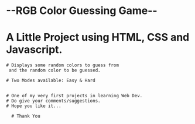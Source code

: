 # --RGB Color Guessing Game--

# A Little Project using HTML, CSS and Javascript.

	# Displays some random colors to guess from 
	 and the random color to be guessed. 

	# Two Modes available: Easy & Hard


	# One of my very first projects in learning Web Dev. 
	# Do give your comments/suggestions.
	# Hope you like it...

	  # Thank You
